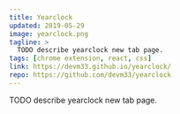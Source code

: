 ```yaml
---
title: Yearclock
updated: 2019-05-29
image: yearclock.png
tagline: >
  TODO describe yearclock new tab page.
tags: [chrome extension, react, css]
link: https://devm33.github.io/yearclock/
repo: https://github.com/devm33/yearclock
---
```


TODO describe yearclock new tab page.

